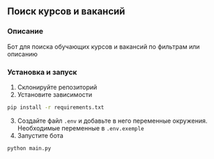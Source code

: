## Поиск курсов и вакансий

### Описание
Бот для поиска обучающих курсов и вакансий по фильтрам или описанию

### Установка и запуск
1. Склонируйте репозиторий
2. Установите зависимости
```bash
pip install -r requirements.txt
```
3. Создайте файл `.env` и добавьте в него переменные окружения. Необходимые переменные в `.env.exemple`
4. Запустите бота
```bash
python main.py
```
